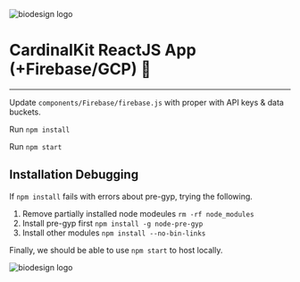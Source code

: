 <img src="https://github.com/cs342/CardinalKit-CS342-Web/blob/master/Materials/header.png?raw=true" alt="biodesign logo">


# CardinalKit ReactJS App (+Firebase/GCP) 🏥
---

Update `components/Firebase/firebase.js` with proper with API keys & data buckets.

Run `npm install`

Run `npm start`

## Installation Debugging

If `npm install` fails with errors about pre-gyp, trying the following.

1. Remove partially installed node modeules `rm -rf node_modules`
2. Install pre-gyp first `npm install -g node-pre-gyp`
3. Install other modules `npm install --no-bin-links`

Finally, we should be able to use `npm start` to host locally.



<img src="https://github.com/cs342/CardinalKit-CS342-Web/blob/master/Materials/footer.png?raw=true" alt="biodesign logo">
